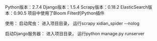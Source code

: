 Python版本：2.7.4
Django版本：1.5.4
Scrapy版本：0.18.2
ElasticSearch版本：0.90.5
项目中使用了Bloom Filter的Python插件

使用：
启动爬虫：
进入项目目录，
运行scrapy xidian_spider --nolog


启动Django服务器：
进入项目目录，
运行python manage.py runserver

